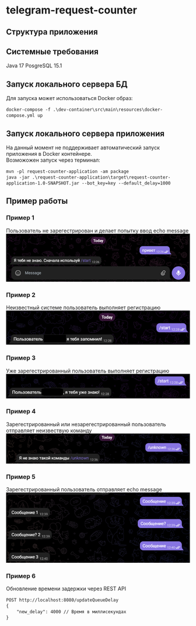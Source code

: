 # telegram-request-counter

## Структура приложения

## Системные требования 

Java 17
PosgreSQL 15.1

## Запуск локального сервера БД

Для запуска может использоваться Docker образ:

````
docker-compose -f .\dev-container\src\main\resources\docker-compose.yml up
````

## Запуск локального сервера приложения

На данный момент не поддерживает автоматический запуск приложения в Docker контейнере.  
Возможожен запуск через терминал:

````
mvn -pl request-counter-application -am package
java -jar .\request-counter-application\target\request-counter-application-1.0-SNAPSHOT.jar --bot_key=key --default_delay=1000

````

## Пример работы
### Пример 1
Пользователь не зарегестрирован и делает попытку ввод echo message
![img.png](images/echo_message_unknown_user.png)

### Пример 2
Неизвестный системе пользователь выполняет регистрацию
![img.png](images/register_unknown_user.png)

### Пример 3
Уже зарегестрированный пользователь выполняет регистрацию
![img.png](images/register_known_user.png)

### Пример 4
Зарегестрированный или незарегестрированный пользователь отправляет неизвествую команду
![img.png](images/unknown_command.png)

### Пример 5
Зарегестрированный пользователь отправляет echo message
![img.png](images/echo_message_known_user.png)

### Пример 6
Обновление времени задержки через REST API
````
POST http://localhost:8080/updateQueueDelay
{
    "new_delay": 4000 // Время в миллисекундах
}
````